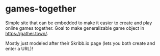 # games-together
Simple site that can be embedded to make it easier to create and play online games together. Goal to make generalizable game object in https://gather.town/.

Mostly just modeled after their Skribb.io page (lets you both create and enter a URL)! 
